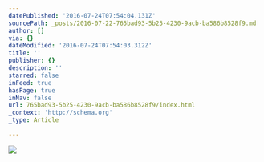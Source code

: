 ```yaml
---
datePublished: '2016-07-24T07:54:04.131Z'
sourcePath: _posts/2016-07-22-765bad93-5b25-4230-9acb-ba586b8528f9.md
author: []
via: {}
dateModified: '2016-07-24T07:54:03.312Z'
title: ''
publisher: {}
description: ''
starred: false
inFeed: true
hasPage: true
inNav: false
url: 765bad93-5b25-4230-9acb-ba586b8528f9/index.html
_context: 'http://schema.org'
_type: Article

---
```

![](https://the-grid-user-content.s3-us-west-2.amazonaws.com/8504cf22-c2f9-4f3e-8141-1d69ae6c9c76.jpg)
